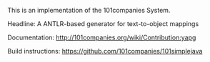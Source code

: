 This is an implementation of the 101companies System.

Headline: A ANTLR-based generator for text-to-object mappings

Documentation: http://101companies.org/wiki/Contribution:yapg

Build instructions: https://github.com/101companies/101simplejava